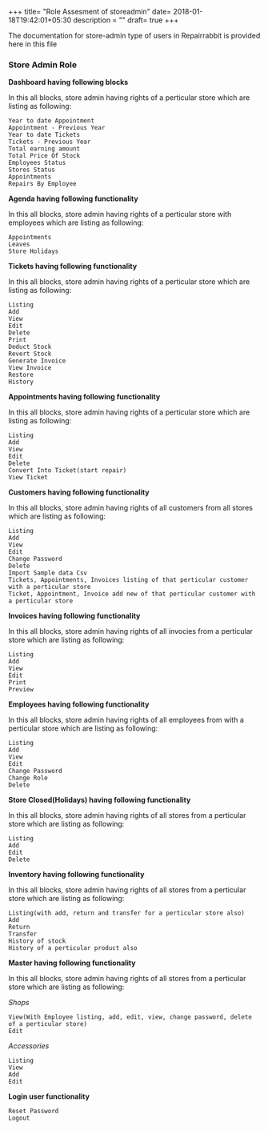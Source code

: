+++
title= "Role Assesment of storeadmin"
date= 2018-01-18T19:42:01+05:30
description = ""
draft= true
+++

The documentation for store-admin type of users in Repairrabbit is provided here in this file

### Store Admin Role

**Dashboard having following blocks**

In this all blocks, store admin having rights of a perticular store which are listing as following:

```
Year to date Appointment
Appointment - Previous Year
Year to date Tickets
Tickets - Previous Year
Total earning amount
Total Price Of Stock
Employees Status
Stores Status
Appointments
Repairs By Employee
```

**Agenda having following functionality**

In this all blocks, store admin having rights of a perticular store with employees which are listing as following:

```
Appointments
Leaves
Store Holidays
```

**Tickets having following functionality**

In this all blocks, store admin having rights of a perticular store which are listing as following:

```
Listing
Add
View
Edit
Delete
Print
Deduct Stock
Revert Stock
Generate Invoice
View Invoice
Restore
History
```

**Appointments having following functionality**

In this all blocks, store admin having rights of a perticular store which are listing as following:

```
Listing
Add
View
Edit
Delete
Convert Into Ticket(start repair)
View Ticket
```

**Customers having following functionality**

In this all blocks, store admin having rights of all customers from all stores which are listing as following:

```
Listing
Add
View
Edit
Change Password
Delete
Import Sample data Csv
Tickets, Appointments, Invoices listing of that perticular customer with a perticular store
Ticket, Appointment, Invoice add new of that perticular customer with a perticular store
```

**Invoices having following functionality**

In this all blocks, store admin having rights of all invocies from a perticular store which are listing as following:

```
Listing
Add
View
Edit
Print
Preview
```

**Employees having following functionality**

In this all blocks, store admin having rights of all employees from with a perticular store which are listing as following:

```
Listing
Add
View
Edit
Change Password
Change Role
Delete
```

**Store Closed(Holidays) having following functionality**

In this all blocks, store admin having rights of all stores from a perticular store which are listing as following:

```
Listing
Add
Edit
Delete
```

**Inventory having following functionality**

In this all blocks, store admin having rights of all stores from a perticular store which are listing as following:

```
Listing(with add, return and transfer for a perticular store also)
Add
Return
Transfer
History of stock
History of a perticular product also
```

**Master having following functionality**

In this all blocks, store admin having rights of all stores from a perticular store which are listing as following:

*Shops*

```
View(With Employee listing, add, edit, view, change password, delete of a perticular store)
Edit
```

*Accessories*

```
Listing
View
Add
Edit
```

**Login user functionality**

```
Reset Password
Logout
```

